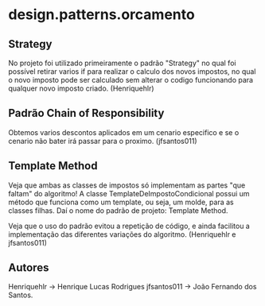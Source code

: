 # design.patterns.orcamento

## Strategy
No projeto foi utilizado primeiramente o padrão "Strategy" no qual foi possível retirar varios if para realizar o calculo dos novos impostos, no qual o novo imposto pode ser
calculado sem alterar o codigo funcionando para qualquer novo imposto criado. (Henriquehlr)

## Padrão Chain of Responsibility
Obtemos varios descontos aplicados em um cenario especifico e se o cenario não bater irá passar para o proximo. (jfsantos011)

## Template Method
Veja que ambas as classes de impostos só implementam as partes "que faltam" do algoritmo! A classe TemplateDeImpostoCondicional possui um método que funciona como um template, ou seja, um molde, para as classes filhas. Daí o nome do padrão de projeto: Template Method.

Veja que o uso do padrão evitou a repetição de código, e ainda facilitou a implementação das diferentes variações do algoritmo. (Henriquehlr e jfsantos011)

## Autores
Henriquehlr -> Henrique Lucas Rodrigues
jfsantos011 -> João Fernando dos Santos.
